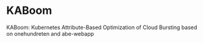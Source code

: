 # KABoom
KABoom: Kubernetes Attribute-Based Optimization of Cloud Bursting based on onehundreten and abe-webapp
